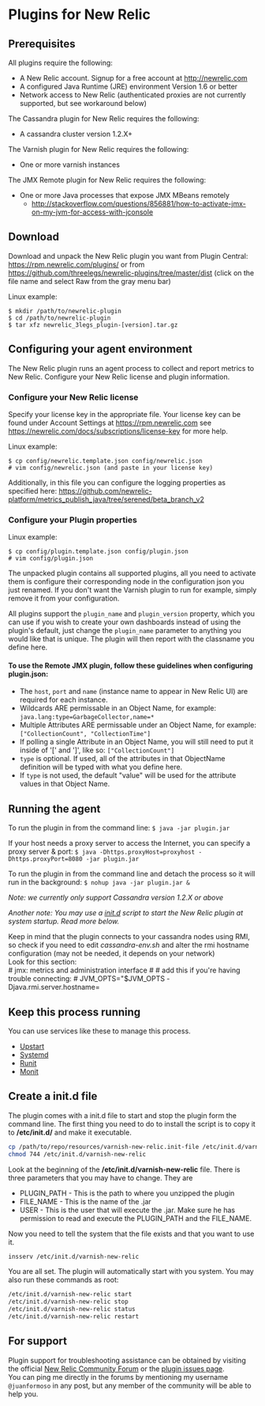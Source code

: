 # Plugins for New Relic

## Prerequisites
All plugins require the following:
- A New Relic account. Signup for a free account at http://newrelic.com
- A configured Java Runtime (JRE) environment Version 1.6 or better
- Network access to New Relic (authenticated proxies are not currently supported, but see workaround below)

The Cassandra plugin for New Relic requires the following:

- A cassandra cluster version 1.2.X+

The Varnish plugin for New Relic requires the following:

- One or more varnish instances

The JMX Remote plugin for New Relic requires the following:
- One or more Java processes that expose JMX MBeans remotely
  - http://stackoverflow.com/questions/856881/how-to-activate-jmx-on-my-jvm-for-access-with-jconsole

## Download
Download and unpack the New Relic plugin you want from Plugin Central: https://rpm.newrelic.com/plugins/ or from https://github.com/threelegs/newrelic-plugins/tree/master/dist (click on the file name and select Raw from the gray menu bar)  

Linux example:

    $ mkdir /path/to/newrelic-plugin
    $ cd /path/to/newrelic-plugin
    $ tar xfz newrelic_3legs_plugin-[version].tar.gz
    
## Configuring your agent environment
The New Relic plugin runs an agent process to collect and report metrics to New Relic. Configure your New Relic license and plugin information.

### Configure your New Relic license
Specify your license key in the appropriate file.
Your license key can be found under Account Settings at https://rpm.newrelic.com see https://newrelic.com/docs/subscriptions/license-key for more help.

Linux example:

    $ cp config/newrelic.template.json config/newrelic.json
    # vim config/newrelic.json (and paste in your license key)

Additionally, in this file you can configure the logging properties as specified here: https://github.com/newrelic-platform/metrics_publish_java/tree/serened/beta_branch_v2

### Configure your Plugin properties
Linux example:

    $ cp config/plugin.template.json config/plugin.json
    # vim config/plugin.json

The unpacked plugin contains all supported plugins, all you need to activate them is configure their corresponding node in the configuration json you just renamed. If you don't want the Varnish plugin to run for example, simply remove it from your configuration.

All plugins support the `plugin_name` and `plugin_version` property, which you can use if you wish to create your own dashboards instead of using the plugin's default, just change the `plugin_name` parameter to anything you would like that is unique. The plugin will then report with the classname you define here.

#### To use the Remote JMX plugin, follow these guidelines when configuring plugin.json:
* The `host`, `port` and `name` (instance name to appear in New Relic UI) are required for each instance.
* Wildcards ARE permissable in an Object Name, for example: `java.lang:type=GarbageCollector,name=*`
* Multiple Attributes ARE permissable under an Object Name, for example: `["CollectionCount", "CollectionTime"]`
* If polling a single Attribute in an Object Name, you will still need to put it inside of '[' and ']', like so: `["CollectionCount"]`
* `type` is optional. If used, all of the attributes in that ObjectName definition will be typed with what you define here.
* If `type` is not used, the default "value" will be used for the attribute values in that Object Name.

## Running the agent
To run the plugin in from the command line: 
`$ java -jar plugin.jar`

If your host needs a proxy server to access the Internet, you can specify a proxy server & port: 
`$ java -Dhttps.proxyHost=proxyhost -Dhttps.proxyPort=8080 -jar plugin.jar`

To run the plugin in from the command line and detach the process so it will run in the background:
`$ nohup java -jar plugin.jar &`

*Note: we currently only support Cassandra version 1.2.X or above*

*Another note: You may use a [init.d](http://en.wikipedia.org/wiki/Init) script to start the New Relic plugin at system startup. Read more below.*

Keep in mind that the plugin connects to your cassandra nodes using RMI, so check if you need to edit *cassandra-env.sh* and alter the rmi hostname configuration (may not be needed, it depends on your network)  
Look for this section:  
    # jmx: metrics and administration interface
    #
    # add this if you're having trouble connecting:
    # JVM_OPTS="$JVM_OPTS -Djava.rmi.server.hostname=

## Keep this process running
You can use services like these to manage this process.

- [Upstart](http://upstart.ubuntu.com/)
- [Systemd](http://www.freedesktop.org/wiki/Software/systemd/)
- [Runit](http://smarden.org/runit/)
- [Monit](http://mmonit.com/monit/)  

## Create a init.d file

The plugin comes with a init.d file to start and stop the plugin form the command line. The first thing you need to do to install the script is to copy it to **/etc/init.d/** and make it executable.

``` bash
cp /path/to/repo/resources/varnish-new-relic.init-file /etc/init.d/varnish-new-relic
chmod 744 /etc/init.d/varnish-new-relic
```
Look at the beginning of the **/etc/init.d/varnish-new-relic** file. There is three parameters that you may have to change. They are
* PLUGIN_PATH - This is the path to where you unzipped the plugin
* FILE_NAME - This is the name of the .jar
* USER - This is the user that will execute the .jar. Make sure he has permission to read and execute the PLUGIN_PATH and the FILE_NAME.

Now you need to tell the system that the file exists and that you want to use it.
``` bash
insserv /etc/init.d/varnish-new-relic
```
You are all set. The plugin will automatically start with you system. You may also run these commands as root:
``` bash
/etc/init.d/varnish-new-relic start
/etc/init.d/varnish-new-relic stop
/etc/init.d/varnish-new-relic status
/etc/init.d/varnish-new-relic restart
```

## For support
Plugin support for troubleshooting assistance can be obtained by visiting the official [New Relic Community Forum](https://discuss.newrelic.com/) or the [plugin issues page](https://github.com/threelegs/newrelic-plugins/issues).  
You can ping me directly in the forums by mentioning my username `@juanformoso` in any post, but any member of the community will be able to help you.

